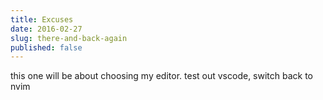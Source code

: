 ```yaml
---
title: Excuses
date: 2016-02-27
slug: there-and-back-again
published: false
---
```


this one will be about choosing my editor. test out vscode, switch back to nvim
